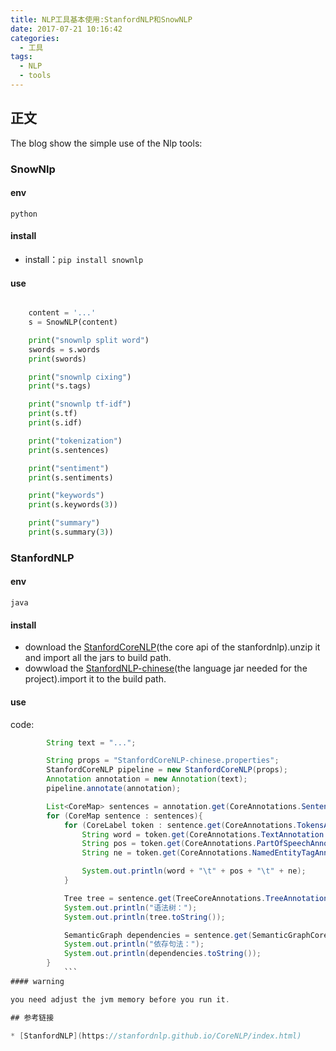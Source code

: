 ```yaml
---
title: NLP工具基本使用:StanfordNLP和SnowNLP
date: 2017-07-21 10:16:42
categories:
  - 工具
tags:
  - NLP
  - tools
---
```


## 正文

The blog show the simple use of the Nlp tools:

<!-- more -->

### SnowNlp

#### env

`python`

#### install

* install：`pip install snownlp`

#### use
```python

    content = '...'
    s = SnowNLP(content)

    print("snownlp split word")
    swords = s.words
    print(swords)

    print("snownlp cixing")
    print(*s.tags)

    print("snownlp tf-idf")
    print(s.tf)
    print(s.idf)

    print("tokenization")
    print(s.sentences)

    print("sentiment")
    print(s.sentiments)

    print("keywords")
    print(s.keywords(3))

    print("summary")
    print(s.summary(3))
```

### StanfordNLP

#### env

`java`

#### install

* download the [StanfordCoreNLP](http://nlp.stanford.edu/software/stanford-corenlp-full-2017-06-09.zip)(the core api of the stanfordnlp).unzip it and import all the jars to build path.
* dowwload the [StanfordNLP-chinese](http://nlp.stanford.edu/software/stanford-chinese-corenlp-2017-06-09-models.jar)(the language jar needed for the project).import it to the build path.

#### use

code:

```java
        String text = "...";

		String props = "StanfordCoreNLP-chinese.properties";
		StanfordCoreNLP pipeline = new StanfordCoreNLP(props);
		Annotation annotation = new Annotation(text);
		pipeline.annotate(annotation);

		List<CoreMap> sentences = annotation.get(CoreAnnotations.SentencesAnnotation.class);
		for (CoreMap sentence : sentences){
			for (CoreLabel token : sentence.get(CoreAnnotations.TokensAnnotation.class)){
				String word = token.get(CoreAnnotations.TextAnnotation.class); //分词
				String pos = token.get(CoreAnnotations.PartOfSpeechAnnotation.class); //分词位置
				String ne = token.get(CoreAnnotations.NamedEntityTagAnnotation.class); //实体

				System.out.println(word + "\t" + pos + "\t" + ne);
			}

			Tree tree = sentence.get(TreeCoreAnnotations.TreeAnnotation.class);
			System.out.println("语法树：");
            System.out.println(tree.toString());

            SemanticGraph dependencies = sentence.get(SemanticGraphCoreAnnotations.EnhancedDependenciesAnnotation.class);
            System.out.println("依存句法：");
            System.out.println(dependencies.toString());
        }
            ```
#### warning

you need adjust the jvm memory before you run it.

## 参考链接

* [StanfordNLP](https://stanfordnlp.github.io/CoreNLP/index.html)
